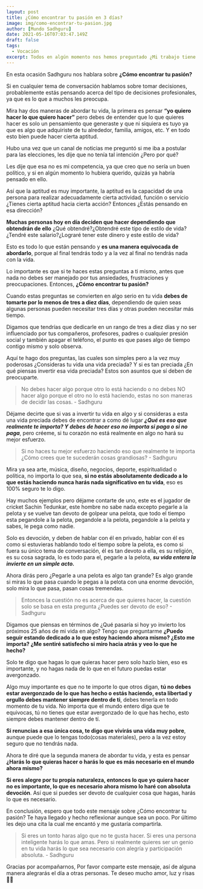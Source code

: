```yaml
---
layout: post
title: ¿Cómo encontrar tu pasión en 3 días?
image: img/como-encontrar-tu-pasion.jpg
author: [Mundo Sadhguru]
date: 2021-05-16T07:03:47.149Z
draft: false
tags:
  - Vocación
excerpt: Todos en algún momento nos hemos preguntado ¿Mi trabajo tiene algún sentido para mí?¿Mi tiempo y mi vida realmente están bien invertidas?
---
```

En esta ocasión Sadhguru nos hablara sobre **¿Cómo encontrar tu pasión?**

Si en cualquier tema de conversación hablamos sobre tomar decisiones, probablemente estás pensando acerca del tipo de decisiones profesionales, ya que es lo que a muchos les preocupa.

Mira hay dos maneras de abordar tu vida, la primera es pensar **“yo quiero hacer lo que quiero hacer”** pero debes de entender que lo que quieres hacer es solo un pensamiento que generaste y que ni siquiera es tuyo ya que es algo que adquiriste de tu alrededor, familia, amigos, etc. Y en todo esto bien puede hacer cierta aptitud.

Hubo una vez que un canal de noticias me preguntó si me iba a postular para las elecciones, les dije que no tenía tal intención ¿Pero por qué?

Les dije que esa no es mi competencia, ya que creo que no sería un buen político, y si en algún momento lo hubiera querido, quizás ya habría pensado en ello. 

Así que la aptitud es muy importante, la aptitud es la capacidad de una persona para realizar adecuadamente cierta actividad, función o servicio ¿Tienes cierta aptitud hacia cierta acción? Entonces ¿Estás pensando en esa dirección? 

**Muchas personas hoy en día deciden que hacer dependiendo que obtendrán de ello** ¿Qué obtendré?¿Obtendré este tipo de estilo de vida? ¿Tendré este salario?¿Lograré tener este dinero y este estilo de vida?

Esto es todo lo que están pensando y **es una manera equivocada de abordarlo**, porque al final tendrás todo y a la vez al final no tendrás nada con la vida.

Lo importante es que si te haces estas preguntas a ti mismo, antes que nada no debes ser manejado por tus ansiedades, frustraciones y preocupaciones. Entonces, **¿Cómo encontrar tu pasión?**

Cuando estas preguntas se convierten en algo serio en tu vida **debes de tomarte por lo menos de tres a diez días**, dependiendo de quien seas algunas personas pueden necesitar tres días y otras pueden necesitar más tiempo.

Digamos que tendrías que dedicarle en un rango de tres a diez días y no ser influenciado por tus compañeros, profesores, padres o cualquier presión social y también apagar el teléfono, el punto es que pases algo de tiempo contigo mismo y solo observa.

Aquí te hago dos preguntas, las cuales son simples pero a la vez muy poderosas ¿Consideras tu vida una vida preciada? Y si es tan preciada ¿En qué piensas invertir esa vida preciada? Estos son asuntos que sí deben de preocuparte.

>No debes hacer algo porque otro lo está haciendo o no debes NO hacer algo porque el otro no lo está haciendo, estas no son maneras de decidir las cosas. - Sadhguru

Déjame decirte que si vas a invertir tu vida en algo y si consideras a esta una vida preciada debes de encontrar a como dé lugar ***¿Qué es eso que realmente te importa? Y debes de hacer eso no importa si paga o si no paga***, pero créeme, si tu corazón no está realmente en algo no hará su mejor esfuerzo.

>Si no haces tu mejor esfuerzo haciendo eso que realmente te importa ¿Cómo crees que te sucederán cosas grandiosas? - Sadhguru

Mira ya sea arte, música, diseño, negocios, deporte, espiritualidad o política, no importa lo que sea, **si no estás absolutamente dedicado a lo que estás haciendo nunca harás nada significativo en tu vida**, eso es 100% seguro te lo digo.

Hay muchos ejemplos pero déjame contarte de uno, este es el jugador de cricket Sachin Tedunkar, este hombre no sabe nada excepto pegarle a la pelota y se vuelve tan devoto de golpear una pelota, que todo el tiempo esta pegandole a la pelota, pegandole a la pelota, pegandole a la pelota y sabes, le pega como nadie.

Solo es devoción, y deben de hablar con él en privado, hablar con él es como si estuvieras hablando todo el tiempo sobre la pelota, es como si fuera su único tema de conversación, él es tan devoto a ella, es su religión, es su cosa sagrada, lo es todo para el, pegarle a la pelota, ***su vida entera la invierte en un simple acto.***

Ahora dirás pero ¿Pegarle a una pelota es algo tan grande? Es algo grande si miras lo que pasa cuando le pegas a la pelota con una enorme devoción, solo mira lo que pasa, pasan cosas tremendas.

>Entonces la cuestión no es acerca de que quieres hacer, la cuestión solo se basa en esta pregunta ¿Puedes ser devoto de eso? - Sadhguru

Digamos que piensas en términos de ¿Qué pasaría si hoy yo invierto los próximos 25 años de mi vida en algo? Tengo que preguntarme **¿Puedo seguir estando dedicado a lo que estoy haciendo ahora mismo? ¿Esto me importa? ¿Me sentiré satisfecho si miro hacia atrás y veo lo que he hecho?**

Solo te digo que hagas lo que quieras hacer pero solo hazlo bien, eso es importante, y no hagas nada de lo que en el futuro puedas estar avergonzado.

Algo muy importante es que no te importe lo que otros digan, **tú no debes estar avergonzado de lo que has hecho o estás haciendo, esta libertad y orgullo debes mantener siempre dentro de ti**, debes tenerla en todo momento de tu vida. No importa que el mundo entero diga que te equivocas, tú no tienes que estar avergonzado de lo que has hecho, esto siempre debes mantener dentro de tí.

**Si renuncias a esa única cosa, te digo que vivirás una vida muy pobre**, aunque puede que lo tengas todo(cosas materiales), pero a la vez estoy seguro que no tendrás nada.

Ahora te diré que la segunda manera de abordar tu vida, y esta es pensar **¿Harás lo que quieras hacer o harás lo que es más necesario en el mundo ahora mismo?**

**Si eres alegre por tu propia naturaleza, entonces lo que yo quiera hacer no es importante, lo que es necesario ahora mismo lo haré con absoluta devoción**. Así que si puedes ser devoto de cualquier cosa que hagas, harás lo que es necesario.

En conclusión, espero que todo este mensaje sobre ¿Cómo encontrar tu pasión? Te haya llegado y hecho reflexionar aunque sea un poco.  Por último les dejo una cita la cual me encantó y me gustaría compartirla.

> Si eres un tonto haras algo que no te gusta hacer. Si eres una persona inteligente harás lo que amas. Pero si realmente quieres ser un genio en tu vida harás lo que sea necesario con alegría y participación absoluta. - Sadhguru
> 
Gracias por acompañarnos, Por favor comparte este mensaje, así de alguna manera alegrarás el día a otras personas. Te deseo mucho amor, luz y risas🙏🏻